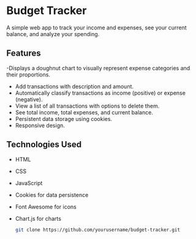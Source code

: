 # Budget Tracker

A simple web app to track your income and expenses, see your current balance, and analyze your spending.

## Features
-Displays a doughnut chart to visually represent expense categories and their proportions.
- Add transactions with description and amount.
- Automatically classify transactions as income (positive) or expense (negative).
- View a list of all transactions with options to delete them.
- See total income, total expenses, and current balance.
- Persistent data storage using cookies.
- Responsive design.

## Technologies Used

- HTML
- CSS
- JavaScript 
- Cookies for data persistence
- Font Awesome for icons
- Chart.js for charts 



   ```bash
   git clone https://github.com/yourusername/budget-tracker.git
